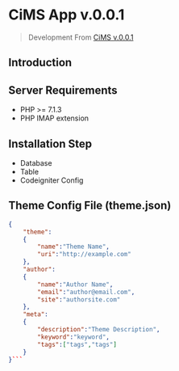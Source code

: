 # CiMS App v.0.0.1
> Development From [CiMS v.0.0.1](https://github.com/agoenks29D/codeigniter)

## Introduction

## Server Requirements

- PHP >= 7.1.3
- PHP IMAP extension


## Installation Step

- Database
- Table
- Codeigniter Config


## Theme Config File (theme.json)

```json
{
	"theme":
	{
		"name":"Theme Name",
		"uri":"http://example.com"
	},
	"author":
	{
		"name":"Author Name",
		"email":"author@email.com",
		"site":"authorsite.com"
	},
	"meta":
	{
		"description":"Theme Description",
		"keyword":"keyword",
		"tags":["tags","tags"]
	}
}```